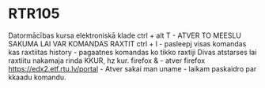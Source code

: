# RTR105
Datormācības kursa elektroniskā klade
ctrl + alt T -  ATVER TO MEESLU SAKUMA LAI VAR KOMANDAS RAXTIT
ctrl + l -  pasleepj visas komandas kas raxtiitas
history - pagaatnes komandas ko tikko raxtiji
Divas atstarses lai raxtiitu nakamaja rinda KKUR, hz kur.
firefox &   - atver firefox
https://edx2.etf.rtu.lv/portal  -  Atver sakai
man uname -  laikam paskaidro par kkaadu komandu.
